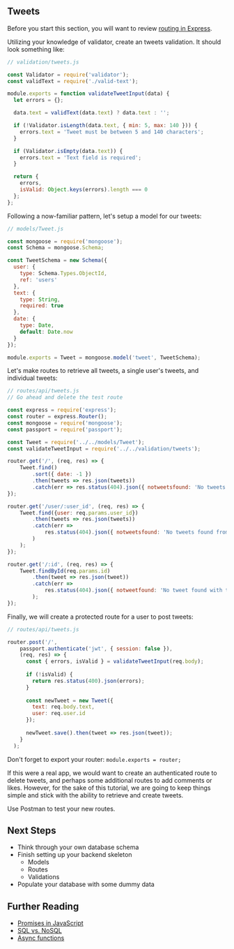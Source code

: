 ## Tweets

Before you start this section, you will want to review [routing in Express](https://expressjs.com/en/guide/routing.html).

Utilizing your knowledge of validator, create an tweets validation. It should look something like:

```JavaScript
// validation/tweets.js

const Validator = require('validator');
const validText = require('./valid-text');

module.exports = function validateTweetInput(data) {
  let errors = {};

  data.text = validText(data.text) ? data.text : '';

  if (!Validator.isLength(data.text, { min: 5, max: 140 })) {
    errors.text = 'Tweet must be between 5 and 140 characters';
  }

  if (Validator.isEmpty(data.text)) {
    errors.text = 'Text field is required';
  }

  return {
    errors,
    isValid: Object.keys(errors).length === 0
  };
};
```

Following a now-familiar pattern, let's setup a model for our tweets:

```JavaScript
// models/Tweet.js

const mongoose = require('mongoose');
const Schema = mongoose.Schema;

const TweetSchema = new Schema({
  user: {
    type: Schema.Types.ObjectId,
    ref: 'users'
  },
  text: {
    type: String,
    required: true
  },
  date: {
    type: Date,
    default: Date.now
  }
});

module.exports = Tweet = mongoose.model('tweet', TweetSchema);
```

Let's make routes to retrieve all tweets, a single user's tweets, and individual tweets:

```JavaScript
// routes/api/tweets.js
// Go ahead and delete the test route

const express = require('express');
const router = express.Router();
const mongoose = require('mongoose');
const passport = require('passport');

const Tweet = require('../../models/Tweet');
const validateTweetInput = require('../../validation/tweets');

router.get('/', (req, res) => {
    Tweet.find()
        .sort({ date: -1 })
        .then(tweets => res.json(tweets))
        .catch(err => res.status(404).json({ notweetsfound: 'No tweets found' }));
});

router.get('/user/:user_id', (req, res) => {
    Tweet.find({user: req.params.user_id})
        .then(tweets => res.json(tweets))
        .catch(err =>
            res.status(404).json({ notweetsfound: 'No tweets found from that user' }
        )
    );
});

router.get('/:id', (req, res) => {
    Tweet.findById(req.params.id)
        .then(tweet => res.json(tweet))
        .catch(err =>
            res.status(404).json({ notweetfound: 'No tweet found with that ID' })
        );
});
```

Finally, we will create a protected route for a user to post tweets:

```JavaScript
// routes/api/tweets.js

router.post('/',
    passport.authenticate('jwt', { session: false }),
    (req, res) => {
      const { errors, isValid } = validateTweetInput(req.body);
  
      if (!isValid) {
        return res.status(400).json(errors);
      }
  
      const newTweet = new Tweet({
        text: req.body.text,
        user: req.user.id
      });
  
      newTweet.save().then(tweet => res.json(tweet));
    }
  );
```

Don't forget to export your router: `module.exports = router;`

If this were a real app, we would want to create an authenticated route to delete tweets, and perhaps some additional routes to add comments or likes. However, for the sake of this tutorial, we are going to keep things simple and stick with the ability to retrieve and create tweets.

Use Postman to test your new routes.

## Next Steps

* Think through your own database schema
* Finish setting up your backend skeleton
  * Models
  * Routes
  * Validations
* Populate your database with some dummy data

## Further Reading

* [Promises in JavaScript](https://developers.google.com/web/fundamentals/primers/promises)
* [SQL vs. NoSQL](https://www.janbasktraining.com/blog/sql-vs-nosql/)
* [Async functions](https://developer.mozilla.org/en-US/docs/Web/JavaScript/Reference/Statements/async_function)